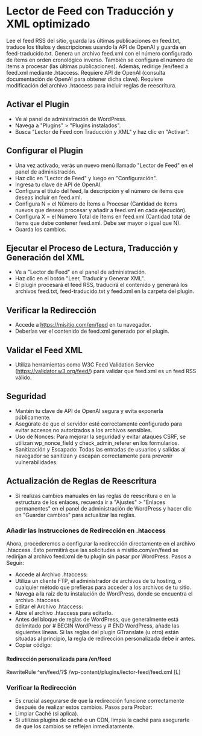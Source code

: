 # Lector de Feed con Traducción y XML optimizado
Lee el feed RSS del sitio, guarda las últimas publicaciones en feed.txt, traduce los títulos y descripciones usando la API de OpenAI y guarda en feed-traducido.txt. Genera un archivo feed.xml con el número configurado de ítems en orden cronológico inverso. También se configura el número de items a procesar (las últimas publicaciones). Además, redirige /en/feed a feed.xml mediante .htaccess. Requiere API de OpenAI (consulta documentación de OpenAI para obtener dicha clave). Requiere modificación del archivo .htaccess para incluir reglas de reescritura.
## Activar el Plugin
- Ve al panel de administración de WordPress.
- Navega a "Plugins" > "Plugins instalados".
- Busca "Lector de Feed con Traducción y XML" y haz clic en "Activar".
## Configurar el Plugin
- Una vez activado, verás un nuevo menú llamado "Lector de Feed" en el panel de administración.
- Haz clic en "Lector de Feed" y luego en "Configuración".
- Ingresa tu clave de API de OpenAI.
- Configura el título del feed, la descripción y el número de ítems que deseas incluir en feed.xml.
- Configura N = el Número de Ítems a Procesar (Cantidad de ítems nuevos que deseas procesar y añadir a feed.xml en cada ejecución).
- Configura X = el Número Total de Ítems en feed.xml (Cantidad total de ítems que debe contener feed.xml. Debe ser mayor o igual que N).
- Guarda los cambios.
## Ejecutar el Proceso de Lectura, Traducción y Generación del XML
- Ve a "Lector de Feed" en el panel de administración.
- Haz clic en el botón "Leer, Traducir y Generar XML".
- El plugin procesará el feed RSS, traducirá el contenido y generará los archivos feed.txt, feed-traducido.txt y feed.xml en la carpeta del plugin.
## Verificar la Redirección
- Accede a https://misitio.com/en/feed en tu navegador.
- Deberías ver el contenido de feed.xml generado por el plugin.
## Validar el Feed XML
- Utiliza herramientas como W3C Feed Validation Service (https://validator.w3.org/feed/) para validar que feed.xml es un feed RSS válido.
## Seguridad
- Mantén tu clave de API de OpenAI segura y evita exponerla públicamente.
- Asegúrate de que el servidor esté correctamente configurado para evitar accesos no autorizados a los archivos sensibles.
- Uso de Nonces: Para mejorar la seguridad y evitar ataques CSRF, se utilizan wp_nonce_field y check_admin_referer en los formularios.
- Sanitización y Escapado: Todas las entradas de usuarios y salidas al navegador se sanitizan y escapan correctamente para prevenir vulnerabilidades.
## Actualización de Reglas de Reescritura
- Si realizas cambios manuales en las reglas de reescritura o en la estructura de los enlaces, recuerda ir a "Ajustes" > "Enlaces permanentes" en el panel de administración de WordPress y hacer clic en "Guardar cambios" para actualizar las reglas.
### Añadir las Instrucciones de Redirección en .htaccess
Ahora, procederemos a configurar la redirección directamente en el archivo .htaccess. Esto permitirá que las solicitudes a misitio.com/en/feed se redirijan al archivo feed.xml de tu plugin sin pasar por WordPress.
Pasos a Seguir:
- Accede al Archivo .htaccess:
- Utiliza un cliente FTP, el administrador de archivos de tu hosting, o cualquier método que prefieras para acceder a los archivos de tu sitio.
- Navega a la raíz de tu instalación de WordPress, donde se encuentra el archivo .htaccess.
- Editar el Archivo .htaccess:
- Abre el archivo .htaccess para editarlo.
- Antes del bloque de reglas de WordPress, que generalmente está delimitado por # BEGIN WordPress y # END WordPress, añade las siguientes líneas. Si las reglas del plugin GTranslate (u otro) están situadas al principio, la regla de redirección personalizada debe ir antes.
- Copiar código: 
#### Redirección personalizada para /en/feed
RewriteRule ^en/feed/?$ /wp-content/plugins/lector-feed/feed.xml [L]
### Verificar la Redirección
- Es crucial asegurarse de que la redirección funcione correctamente después de realizar estos cambios.
Pasos para Probar:
- Limpiar Caché (si aplica).
- Si utilizas plugins de caché o un CDN, limpia la caché para asegurarte de que los cambios se reflejen inmediatamente.
